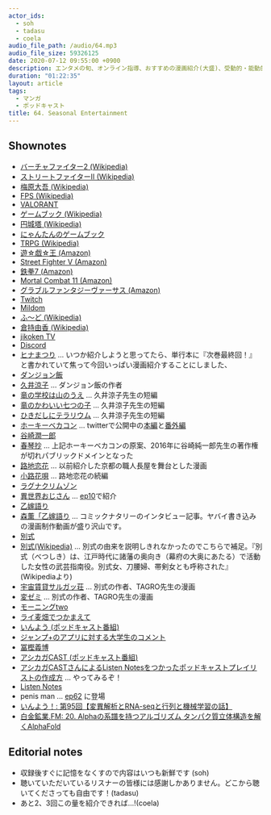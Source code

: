 ```yaml
---
actor_ids:
  - soh
  - tadasu
  - coela
audio_file_path: /audio/64.mp3
audio_file_size: 59326125
date: 2020-07-12 09:55:00 +0900
description: エンタメの旬、オンライン指導、おすすめの漫画紹介(大盛)、受動的・能動的情報摂取、ポッドキャストのプレイリストについて話しました。
duration: "01:22:35"
layout: article
tags:
  - マンガ
  - ポッドキャスト
title: 64. Seasonal Entertainment
---
```


## Shownotes
- [バーチャファイター2 (Wikipedia)](https://ja.wikipedia.org/wiki/%E3%83%90%E3%83%BC%E3%83%81%E3%83%A3%E3%83%95%E3%82%A1%E3%82%A4%E3%82%BF%E3%83%BC2)
- [ストリートファイターII (Wikipedia)](https://ja.wikipedia.org/wiki/%E3%82%B9%E3%83%88%E3%83%AA%E3%83%BC%E3%83%88%E3%83%95%E3%82%A1%E3%82%A4%E3%82%BF%E3%83%BCII)
- [梅原大吾 (Wikipedia)](https://ja.wikipedia.org/wiki/%E6%A2%85%E5%8E%9F%E5%A4%A7%E5%90%BE)
- [FPS (Wikipedia)](https://en.wikipedia.org/wiki/First-person_shooter)
- [VALORANT](https://playvalorant.com/en-us/)
- [ゲームブック (Wikipedia)](https://ja.wikipedia.org/wiki/%E3%82%B2%E3%83%BC%E3%83%A0%E3%83%96%E3%83%83%E3%82%AF)
- [円城塔 (Wikipedia)](https://ja.wikipedia.org/wiki/%E5%86%86%E5%9F%8E%E5%A1%94)
- [にゃんたんのゲームブック](https://www.poplar.co.jp/book/search/result/archive/5250089.html)
- [TRPG (Wikipedia)](https://en.wikipedia.org/wiki/Tabletop_role-playing_game)
- [遊☆戯☆王 (Amazon)](https://www.amazon.co.jp/dp/B074C2HNQ2?tag=researchatf04-22)
- [Street Fighter V (Amazon)](https://www.amazon.co.jp/dp/B081QHDVQH?tag=researchatf04-22)
- [鉄拳7 (Amazon)](https://www.amazon.co.jp/dp/B01MSADRLN?tag=researchatf04-22)
- [Mortal Combat 11 (Amazon)](https://www.amazon.co.jp/dp/B07L6KD1K3?tag=researchatf04-22)
- [グラブルファンタジーヴァーサス (Amazon)](https://www.amazon.co.jp/dp/B07W33QMM4?tag=researchatf04-22)
- [Twitch](https://www.twitch.tv/)
- [Mildom](https://www.mildom.com/)
- [ふ〜ど (Wikipedia)](https://ja.wikipedia.org/wiki/%E3%81%B5%E3%80%9C%E3%81%A9)
- [倉持由香 (Wikipedia)](https://ja.wikipedia.org/wiki/%E5%80%89%E6%8C%81%E7%94%B1%E9%A6%99)
- [jikoken TV](https://jikoken.tokyo/)
- [Discord](https://discord.com)
- [ヒナまつり](https://www.amazon.co.jp/dp/B00C40EU46?tag=researchatf04-22) ... いつか紹介しようと思ってたら、単行本に『次巻最終回！』と書かれていて焦って今回いっぱい漫画紹介することにしました、
- [ダンジョン飯](https://www.amazon.co.jp/dp/B00S0E4JW8?tag=researchatf04-22)
- [久井涼子](https://ja.wikipedia.org/wiki/九井諒子) ... ダンジョン飯の作者
- [竜の学校は山のうえ](https://www.amazon.co.jp/gp/product/B00DLT047Q?tag=researchatf04-22) ... 久井涼子先生の短編
- [竜のかわいい七つの子](https://www.amazon.co.jp/gp/product/B00BEPJ2SG?tag=researchatf04-22) ... 久井涼子先生の短編
- [ひきだしにテラリウム](https://www.amazon.co.jp/gp/product/B00E59A03O?tag=researchatf04-22) ... 久井涼子先生の短編
- [ホーキーベカコン](https://www.amazon.co.jp/dp/B07NYP18VJ?tag=researchatf04-22) ... twitterで公開中の[本編](https://twitter.com/aekanar/status/1048480727363248133?s=20)と[番外編](https://twitter.com/aekanar/status/1091660168461398016?s=20)
- [谷崎潤一郎](https://ja.wikipedia.org/wiki/谷崎潤一郎)
- [春琴抄](https://www.amazon.co.jp/dp/B01H13QFW0?tag=researchatf04-22) ... 上記ホーキーベカコンの原案、2016年に谷崎純一郎先生の著作権が切れパブリックドメインとなった
- [路地恋花](https://www.amazon.co.jp/dp/B009YDLEU4?tag=researchatf04-22) ... 以前紹介した京都の職人長屋を舞台とした漫画
- [小路花唄](https://www.amazon.co.jp/gp/product/B01N2LDH35?tag=researchatf04-22) ... 路地恋花の続編
- [ラグナクリムゾン](https://www.amazon.co.jp/dp/B0763H25RB?tag=researchatf04-22)
- [異世界おじさん](https://www.amazon.co.jp/gp/product/B07R8GQ8DZ?tag=researchatf04-22) ... [ep10](https://researchat.fm/episode/10)で紹介
- [乙嫁語り](https://www.amazon.co.jp/dp/B0097280D6?tag=researchatf04-22)
- [森薫「乙嫁語り](https://natalie.mu/comic/pp/otoyomegatari) ... コミックナタリーのインタビュー記事。ヤバイ書き込みの漫画制作動画が盛り沢山です。
- [別式](https://www.amazon.co.jp/dp/B01N2T0NQ3?tag=researchatf04-22)
- [別式(Wikipedia)](https://ja.wikipedia.org/wiki/別式) ... 別式の由来を説明しきれなかったのでこちらで補足。『別式（べつしき）は、江戸時代に諸藩の奥向き（幕府の大奥にあたる）で活動した女性の武芸指南役。別式女、刀腰婦、帯剣女とも呼称された』(Wikipediaより) 
- [宇宙賃貸サルガッ荘](https://www.amazon.co.jp/dp/B00HK7001U?tag=researchatf04-22) ... 別式の作者、TAGRO先生の漫画
- [変ゼミ](https://www.amazon.co.jp/gp/product/B00A2MCV1C?tag=researchatf04-22) ... 別式の作者、TAGRO先生の漫画
- [モーニングtwo](https://morning.kodansha.co.jp/morningtwo/)
- [ライ麦畑でつかまえて](https://www.amazon.co.jp/dp/4560070512?tag=researchatf04-22)
- [いんよう (ポッドキャスト番組)](https://anchor.fm/inntoyoh)
- [ジャンプ+のアプリに対する大学生のコメント](https://twitter.com/momiyama2019/status/1271837688363053056)
- [冨樫義博](https://ja.wikipedia.org/wiki/%E5%86%A8%E6%A8%AB%E7%BE%A9%E5%8D%9A)
- [アシカガCAST (ポッドキャスト番組)](https://anchor.fm/ashikaga)
- [アシカガCASTさんによるListen Notesをつかったポッドキャストプレイリストの作成方](https://twitter.com/ashikagacast/status/1248171537951150080) ... やってみるぞ！
- [Listen Notes](https://www.listennotes.com/)
- penis man ... [ep62](https://researchat.fm/episode/62) に登場
- [いんよう！: 第95回【変異解析とRNA-seqと行列と機械学習の話】](https://podcasts.apple.com/jp/podcast/%E7%AC%AC95%E5%9B%9E-%E5%A4%89%E7%95%B0%E8%A7%A3%E6%9E%90%E3%81%A8rna-seq%E3%81%A8%E8%A1%8C%E5%88%97%E3%81%A8%E6%A9%9F%E6%A2%B0%E5%AD%A6%E7%BF%92%E3%81%AE%E8%A9%B1/id1419695844?i=1000477280392)
- [白金鉱業.FM: 20. Alphaの系譜を持つアルゴリズム タンパク質立体構造を解くAlphaFold](https://shirokane-kougyou.fm/episode/31)

## Editorial notes
- 収録後すぐに記憶をなくすので内容はいつも新鮮です (soh)
- 聴いていただいているリスナーの皆様には感謝しかありません。どこから聴いてくださっても自由です！(tadasu)
- あと2、3回この量を紹介できれば...!(coela)

